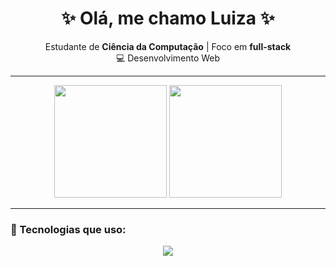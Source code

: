 <h1 align="center">✨ Olá, me chamo Luiza ✨</h1>

<p align="center">
  Estudante de <b>Ciência da Computação</b> | Foco em <b>full-stack</b><br/>
  💻 Desenvolvimento Web 
</p>

---

<div align="center">
  <img src="https://github-readme-stats.vercel.app/api?username=LuizaaQueiroz&show_icons=true&theme=catppuccin_mocha" height="180em" />
  <img src="https://github-readme-stats.vercel.app/api/top-langs?username=LuizaaQueiroz&layout=compact&langs_count=8&card_width=320&theme=catppuccin_mocha" height="180em" />
</div>


---

### 🚀 Tecnologias que uso:
<div align="center">
  <img src="https://skillicons.dev/icons?i=html,css,python,java,mysql,postgres,git,github" />
</div>
